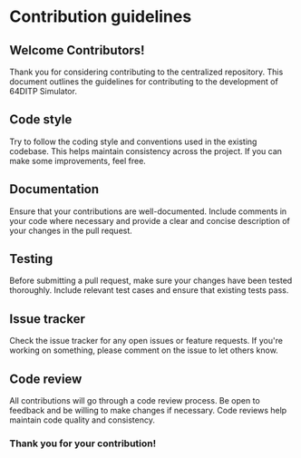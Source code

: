 # Contribution guidelines
## Welcome Contributors!
Thank you for considering contributing to the centralized repository. This document outlines the guidelines for contributing to the development of 64DITP Simulator.

## Code style
Try to follow the coding style and conventions used in the existing codebase. This helps maintain consistency across the project. If you can make some improvements, feel free. 

## Documentation
Ensure that your contributions are well-documented. Include comments in your code where necessary and provide a clear and concise description of your changes in the pull request.

## Testing
Before submitting a pull request, make sure your changes have been tested thoroughly. Include relevant test cases and ensure that existing tests pass.

## Issue tracker
Check the issue tracker for any open issues or feature requests. If you're working on something, please comment on the issue to let others know.

## Code review
All contributions will go through a code review process. Be open to feedback and be willing to make changes if necessary. Code reviews help maintain code quality and consistency.

### Thank you for your contribution!
